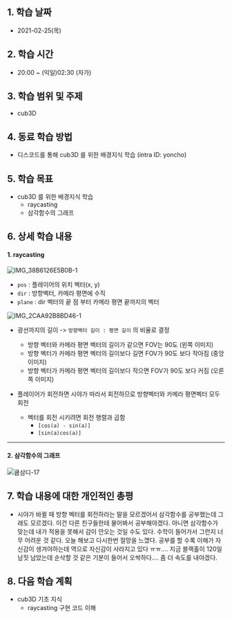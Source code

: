 

## 1. 학습 날짜

* 2021-02-25(목)



## 2. 학습 시간

* 20:00 ~ (익일)02:30 (자가)



## 3. 학습 범위 및 주제

* cub3D



## 4. 동료 학습 방법

* 디스코드를 통해 cub3D 를 위한 배경지식 학습 (intra ID: yoncho)



## 5. 학습 목표

* cub3D 를 위한 배경지식 학습
  * raycasting
  * 삼각함수의 그래프



## 6. 상세 학습 내용

#### 1. raycasting

![IMG_38B6126E5B0B-1](https://user-images.githubusercontent.com/55546817/109205367-d2a44b80-77e9-11eb-92f4-7df016608eaf.jpeg)

* `pos` : 플레이어의 위치 벡터(x, y)
* `dir` : 방향벡터, 카메라 평면에 수직
* `plane` : dir 벡터의 끝 점 부터 카메라 평면 끝까지의 벡터

![IMG_2CAA92B8BD46-1](https://user-images.githubusercontent.com/55546817/109205422-e485ee80-77e9-11eb-8913-af12eb9a7a80.jpeg)

* 광선까지의 길이 -> `방향벡터 길이 : 평면 길이` 의 비율로 결정
  * 방향 벡터와 카메라 평면 벡터의 길이가 같으면 FOV는 90도 (왼쪽 이미지)
  * 방향 벡터가 카메라 평면 벡터의 길이보다 길면 FOV가 90도 보다 작아짐 (중앙 이미지)
  * 방향 벡터가 카메라 평면 벡터의 길이보다 작으면 FOV가 90도 보다 커짐 (오른쪽 이미지)

* 플레이어가 회전하면 시야가 따라서 회전하므로 방향벡터와 카메라 평면벡터 모두 회전
  * 벡터를 회전 시키려면 회전 행렬과 곱함
    * `[cos(a) - sin(a)]`
    * `[sin(a)cos(a)]`



<hr>

#### 2. 삼각함수의 그래프

![큡삼디-17](https://user-images.githubusercontent.com/55546817/109205487-02ebea00-77ea-11eb-9ee3-5582581bb05c.jpg)



## 7. 학습 내용에 대한 개인적인 총평

* 시야가 바뀔 때 방향 벡터를 회전하라는 말을 모르겠어서 삼각함수를 공부했는데 그래도 모르겠다. 이건 다른 친구들한테 물어봐서 공부해야겠다. 아니면 삼각함수가 맞는데 내가 적용을 못해서 감이 안오는 것일 수도 있다. 수학이 들어가서 그런지 너무 어려운 것 같다. 오늘 해보고 다시한번 절망을 느꼈다. 공부를 할 수록 이해가 자신감이 생겨야하는데 역으로 자신감이 사라지고 있다 ㅠㅠ.... 지금 블랙홀이 120일 남짓 남았는데 순삭할 것 같은 기분이 들어서 오싹하다.... 좀 더 속도를 내야겠다.



## 8. 다음 학습 계획

* cub3D 기초 지식
  * raycasting 구현 코드 이해

